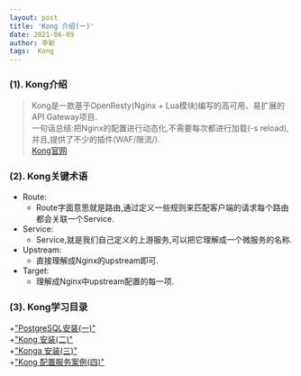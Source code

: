 ```yaml
---
layout: post
title: 'Kong 介绍(一)'
date: 2021-06-09
author: 李新
tags:  Kong
---
```


### (1). Kong介绍
> Kong是一款基于OpenResty(Nginx + Lua模块)编写的高可用、易扩展的API Gateway项目.   
> 一句话总结:把Nginx的配置进行动态化,不需要每次都进行加载(-s reload),并且,提供了不少的插件(WAF/限流/).    
> [Kong官网](https://docs.konghq.com/gateway-oss/2.4.x)  

### (2). Kong关键术语
+ Route:
   - Route字面意思就是路由,通过定义一些规则来匹配客户端的请求每个路由都会关联一个Service.
+ Service:
   - Service,就是我们自己定义的上游服务,可以把它理解成一个微服务的名称.
+ Upstream:
   - 直接理解成Nginx的upstream即可.
+ Target:
   - 理解成Nginx中upstream配置的每一项.
### (3). Kong学习目录
+["PostgreSQL安装(一)"](/2021/06/09/PostgreSQL-Install.html)    
+["Kong 安装(二)"](/2021/06/09/Kong-Install.html)    
+["Konga 安装(三)"](/2021/06/09/Konga-Install.html)     
+["Kong 配置服务案例(四)"](/2021/06/09/Kong-Api.html)   